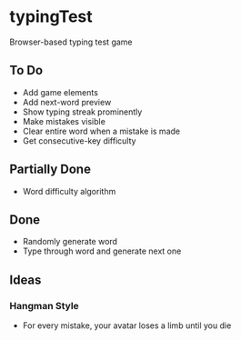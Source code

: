 typingTest
==========

Browser-based typing test game

## To Do ##
+ Add game elements
+ Add next-word preview
+ Show typing streak prominently
+ Make mistakes visible
+ Clear entire word when a mistake is made
+ Get consecutive-key difficulty



## Partially Done ##
+ Word difficulty algorithm


## Done ##
+ Randomly generate word
+ Type through word and generate next one

## Ideas ##
### Hangman Style ###
+ For every mistake, your avatar loses a limb until you die